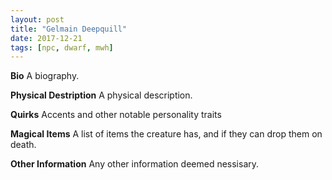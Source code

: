 ```yaml
---
layout: post
title: "Gelmain Deepquill"
date: 2017-12-21
tags: [npc, dwarf, mwh]
---
```


**Bio** A biography.

**Physical Destription** A physical description.

**Quirks** Accents and other notable personality traits

**Magical Items** A list of items the creature has, and if they can drop them on death.

**Other Information** Any other information deemed nessisary.
